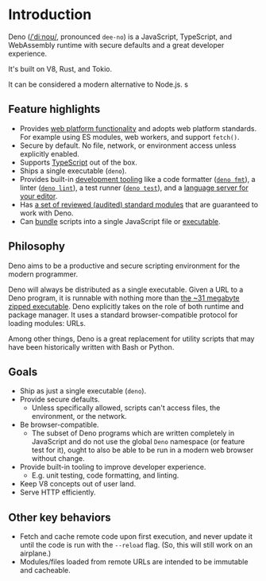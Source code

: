 # Introduction

Deno ([/ˈdiːnoʊ/](http://ipa-reader.xyz/?text=%CB%88di%CB%90no%CA%8A),
pronounced `dee-no`) is a JavaScript, TypeScript, and WebAssembly runtime with
secure defaults and a great developer experience.

It's built on V8, Rust, and Tokio.

It can be considered a modern alternative to Node.js.
s
## Feature highlights

- Provides [web platform functionality](./runtime/web_platform_apis.md) and
  adopts web platform standards. For example using ES modules, web workers, and
  support `fetch()`.
- Secure by default. No file, network, or environment access unless explicitly
  enabled.
- Supports [TypeScript](./typescript.md) out of the box.
- Ships a single executable (`deno`).
- Provides built-in [development tooling](./tools.md) like a code formatter
  ([`deno fmt`](./tools/formatter.md)), a linter
  ([`deno lint`](./tools/linter.md)), a test runner
  ([`deno test`](./testing.md)), and a
  [language server for your editor](./getting_started/setup_your_environment.md#using-an-editoride).
- Has [a set of reviewed (audited) standard modules](https://deno.land/std/)
  that are guaranteed to work with Deno.
- Can [bundle](./tools/bundler.md) scripts into a single JavaScript file or
  [executable](./tools/compiler.md).

## Philosophy

Deno aims to be a productive and secure scripting environment for the modern
programmer.

Deno will always be distributed as a single executable. Given a URL to a Deno
program, it is runnable with nothing more than
[the ~31 megabyte zipped executable](https://github.com/denoland/deno/releases).
Deno explicitly takes on the role of both runtime and package manager. It uses a
standard browser-compatible protocol for loading modules: URLs.

Among other things, Deno is a great replacement for utility scripts that may
have been historically written with Bash or Python.

## Goals

- Ship as just a single executable (`deno`).
- Provide secure defaults.
  - Unless specifically allowed, scripts can't access files, the environment, or
    the network.
- Be browser-compatible.
  - The subset of Deno programs which are written completely in JavaScript and
    do not use the global `Deno` namespace (or feature test for it), ought to
    also be able to be run in a modern web browser without change.
- Provide built-in tooling to improve developer experience.
  - E.g. unit testing, code formatting, and linting.
- Keep V8 concepts out of user land.
- Serve HTTP efficiently.

## Other key behaviors

- Fetch and cache remote code upon first execution, and never update it until
  the code is run with the `--reload` flag. (So, this will still work on an
  airplane.)
- Modules/files loaded from remote URLs are intended to be immutable and
  cacheable.
